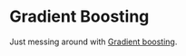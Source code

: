 # Gradient Boosting

Just messing around with [Gradient boosting](https://en.wikipedia.org/wiki/Gradient_boosting).
